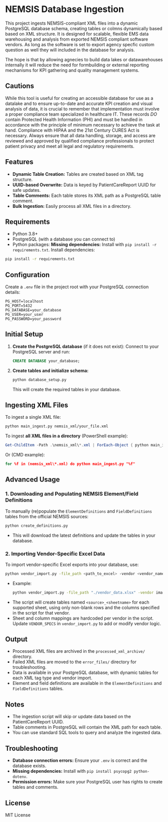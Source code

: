# NEMSIS Database Ingestion

This project ingests NEMSIS-compliant XML files into a dynamic PostgreSQL database schema, creating tables or colmns dynamically based based on XML structure. It is designed for scalable, flexible EMS data warehousing and analysis from exported NEMSIS compliant software vendors. As long as the software is set to export agency specfic custom question as well they will included in the database for analysis.

The hope is that by allowing agnecies to build data lakes or datawarehouses internally it will reduce the need for formbuilding or external reporting mechanisms for KPI gathering and quality management systems.


## Cautions

While this tool is useful for creating an accessible database for use as a datalake and to ensure up-to-date and accurate KPI creation and visual analysis of data, it is crucial to remember that implementation must involve a proper compliance team specialized in healthcare IT. These records *DO* contain Protected Health Information (PHI) and must be handled in accordance with the principle of minimum necessary to achieve the task at hand. Compliance with HIPAA and the 21st Century CURES Act is necessary. Always ensure that all data handling, storage, and access are reviewed and approved by qualified compliance professionals to protect patient privacy and meet all legal and regulatory requirements.

## Features
- **Dynamic Table Creation:** Tables are created based on XML tag structure.
- **UUID-based Overwrite:** Data is keyed by PatientCareReport UUID for safe updates.
- **Table Comments:** Each table stores its XML path as a PostgreSQL table comment.
- **Bulk Ingestion:** Easily process all XML files in a directory.

## Requirements
- Python 3.8+
- PostgreSQL (with a database you can connect to)
- Python packages:
**Missing dependencies:** Install with `pip install -r requirements.txt`.
Install dependencies:
```bash
pip install -r requirements.txt
```

## Configuration
Create a `.env` file in the project root with your PostgreSQL connection details:

```
PG_HOST=localhost
PG_PORT=5432
PG_DATABASE=your_database
PG_USER=your_user
PG_PASSWORD=your_password
```

## Initial Setup
1. **Create the PostgreSQL database** (if it does not exist):
   Connect to your PostgreSQL server and run:
   ```sql
   CREATE DATABASE your_database;
   ```
2. **Create tables and initialize schema:**
   ```bash
   python database_setup.py
   ```
   This will create the required tables in your database.

## Ingesting XML Files
To ingest a single XML file:
```bash
python main_ingest.py nemsis_xml/your_file.xml
```

To ingest **all XML files in a directory** (PowerShell example):
```powershell
Get-ChildItem -Path .\nemsis_xml\*.xml | ForEach-Object { python main_ingest.py $_.FullName }
```

Or (CMD example):
```cmd
for %f in (nemsis_xml\*.xml) do python main_ingest.py "%f"
```

## Advanced Usage

### 1. Downloading and Populating NEMSIS Element/Field Definitions

To manually (re)populate the `ElementDefinitions` and `FieldDefinitions` tables from the official NEMSIS sources:

```bash
python create_definitions.py
```
- This will download the latest definitions and update the tables in your database.

### 2. Importing Vendor-Specific Excel Data

To import vendor-specific Excel exports into your database, use:

```bash
python vendor_import.py -file_path <path_to_excel> -vendor <vendor_name> -source <source_name>
```
- Example:
  ```bash
  python vendor_import.py -file_path "./vendor_data.xlsx" -vendor imagetrend -source new_hampshire
  ```
- The script will create tables named `<source>_<sheetname>` for each supported sheet, using only non-blank rows and the columns specified in the script for that vendor.
- Sheet and column mappings are hardcoded per vendor in the script. Update `VENDOR_SPECS` in `vendor_import.py` to add or modify vendor logic.

## Output
- Processed XML files are archived in the `processed_xml_archive/` directory.
- Failed XML files are moved to the `error_files/` directory for troubleshooting.
- Data is available in your PostgreSQL database, with dynamic tables for each XML tag type and vendor import.
- Element and field definitions are available in the `ElementDefinitions` and `FieldDefinitions` tables.

## Notes
- The ingestion script will skip or update data based on the PatientCareReport UUID.
- Table comments in PostgreSQL will contain the XML path for each table.
- You can use standard SQL tools to query and analyze the ingested data.

## Troubleshooting
- **Database connection errors:** Ensure your `.env` is correct and the database exists.
- **Missing dependencies:** Install with `pip install psycopg2 python-dotenv`.
- **Permission errors:** Make sure your PostgreSQL user has rights to create tables and comments.

## License
MIT License


